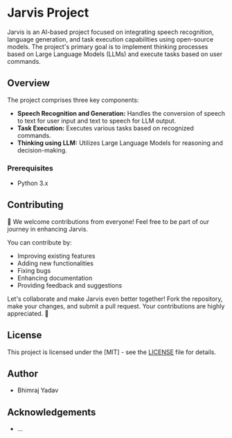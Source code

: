 # Jarvis Project

Jarvis is an AI-based project focused on integrating speech recognition, language generation, and task execution capabilities using open-source models. The project's primary goal is to implement thinking processes based on Large Language Models (LLMs) and execute tasks based on user commands.

## Overview

The project comprises three key components:

- **Speech Recognition and Generation:** Handles the conversion of speech to text for user input and text to speech for LLM output.
- **Task Execution:** Executes various tasks based on recognized commands.
- **Thinking using LLM:** Utilizes Large Language Models for reasoning and decision-making.


### Prerequisites
- Python 3.x

## Contributing

🚀 We welcome contributions from everyone! Feel free to be part of our journey in enhancing Jarvis.

You can contribute by:
- Improving existing features
- Adding new functionalities
- Fixing bugs
- Enhancing documentation
- Providing feedback and suggestions

Let's collaborate and make Jarvis even better together! Fork the repository, make your changes, and submit a pull request. 
Your contributions are highly appreciated. 🙌


## License

This project is licensed under the [MIT] - see the [LICENSE](LICENSE) file for details.

## Author

- Bhimraj Yadav

## Acknowledgements
- ...
